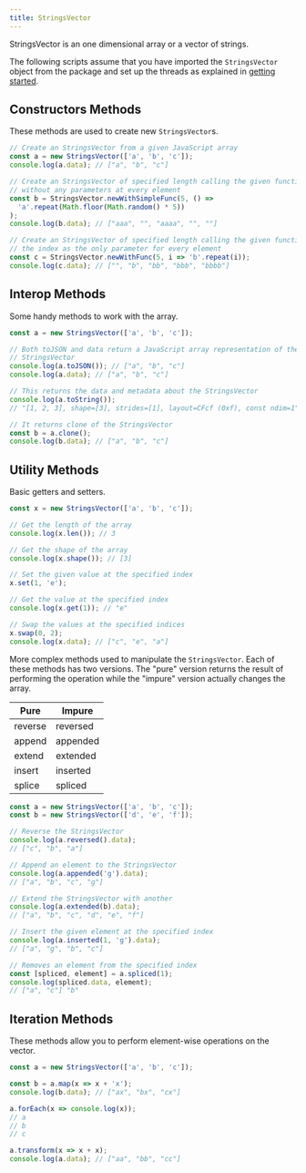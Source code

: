 ```yaml
---
title: StringsVector
---
```


StringsVector is an one dimensional array or a vector of strings.

The following scripts assume that you have imported the `StringsVector` object
from the package and set up the threads as explained in [getting started](../).

## Constructors Methods

These methods are used to create new `StringsVector`s.

```js
// Create an StringsVector from a given JavaScript array
const a = new StringsVector(['a', 'b', 'c']);
console.log(a.data); // ["a", "b", "c"]

// Create an StringsVector of specified length calling the given function
// without any parameters at every element
const b = StringsVector.newWithSimpleFunc(5, () =>
  'a'.repeat(Math.floor(Math.random() * 5))
);
console.log(b.data); // ["aaa", "", "aaaa", "", ""]

// Create an StringsVector of specified length calling the given function with
// the index as the only parameter for every element
const c = StringsVector.newWithFunc(5, i => 'b'.repeat(i));
console.log(c.data); // ["", "b", "bb", "bbb", "bbbb"]
```

## Interop Methods

Some handy methods to work with the array.

```js
const a = new StringsVector(['a', 'b', 'c']);

// Both toJSON and data return a JavaScript array representation of the
// StringsVector
console.log(a.toJSON()); // ["a", "b", "c"]
console.log(a.data); // ["a", "b", "c"]

// This returns the data and metadata about the StringsVector
console.log(a.toString());
// "[1, 2, 3], shape=[3], strides=[1], layout=CFcf (0xf), const ndim=1"

// It returns clone of the StringsVector
const b = a.clone();
console.log(b.data); // ["a", "b", "c"]
```

## Utility Methods

Basic getters and setters.

```js
const x = new StringsVector(['a', 'b', 'c']);

// Get the length of the array
console.log(x.len()); // 3

// Get the shape of the array
console.log(x.shape()); // [3]

// Set the given value at the specified index
x.set(1, 'e');

// Get the value at the specified index
console.log(x.get(1)); // "e"

// Swap the values at the specified indices
x.swap(0, 2);
console.log(x.data); // ["c", "e", "a"]
```

More complex methods used to manipulate the `StringsVector`. Each of these
methods has two versions. The "pure" version returns the result of performing
the operation while the "impure" version actually changes the array.

| Pure    | Impure   |
| ------- | -------- |
| reverse | reversed |
| append  | appended |
| extend  | extended |
| insert  | inserted |
| splice  | spliced  |

```js
const a = new StringsVector(['a', 'b', 'c']);
const b = new StringsVector(['d', 'e', 'f']);

// Reverse the StringsVector
console.log(a.reversed().data);
// ["c", "b", "a"]

// Append an element to the StringsVector
console.log(a.appended('g').data);
// ["a", "b", "c", "g"]

// Extend the StringsVector with another
console.log(a.extended(b).data);
// ["a", "b", "c", "d", "e", "f"]

// Insert the given element at the specified index
console.log(a.inserted(1, 'g').data);
// ["a", "g", "b", "c"]

// Removes an element from the specified index
const [spliced, element] = a.spliced(1);
console.log(spliced.data, element);
// ["a", "c"] "b"
```

## Iteration Methods

These methods allow you to perform element-wise operations on the vector.

```js
const a = new StringsVector(['a', 'b', 'c']);

const b = a.map(x => x + 'x');
console.log(b.data); // ["ax", "bx", "cx"]

a.forEach(x => console.log(x));
// a
// b
// c

a.transform(x => x + x);
console.log(a.data); // ["aa", "bb", "cc"]
```
